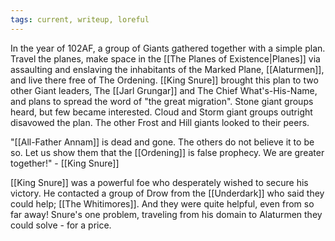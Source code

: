 ```yaml
---
tags: current, writeup, loreful
---
```

In the year of 102AF, a group of Giants gathered together with a simple plan. Travel the planes, make space in the [[The Planes of Existence|Planes]] via assaulting and enslaving the inhabitants of the Marked Plane, [[Alaturmen]], and live there free of The Ordening. [[King Snure]] brought this plan to two other Giant leaders, The [[Jarl Grungar]] and The Chief What's-His-Name, and plans to spread the word of "the great migration". Stone giant groups heard, but few became interested. Cloud and Storm giant groups outright disavowed the plan. The other Frost and Hill giants looked to their peers.

"[[All-Father Annam]] is dead and gone. The others do not believe it to be so. Let us show them that the [[Ordening]] is false prophecy. We are greater together!" - [[King Snure]]

[[King Snure]] was a powerful foe who desperately wished to secure his victory. He contacted a group of Drow from the [[Underdark]] who said they could help; [[The Whitimores]]. And they were quite helpful, even from so far away! Snure's one problem, traveling from his domain to Alaturmen they could solve - for a price.